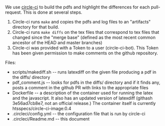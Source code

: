 We use [circle-ci](https://circleci.com/gh/samtools/hts-specs) to build the pdfs and highlight the differences for each pull-request. This is done at several steps.

1. Circle-ci runs `make` and copies the pdfs and log files to an "artifacts" directory for that build. 
2. Circle-ci runs `make diffs` on the tex files that correspond to tex files that changed since the "merge base" (defined as the most recent common ancestor of the HEAD and master branches)  
3. Circle-ci was provided with a Token to a user (circle-ci-bot). This Token has been given permission to make comments on the github repository. 

Files:
- scripts/makediff.sh  -- runs latexdiff on the given file producing a pdf in the diffs/ directory
- pdf_comment.js       -- looks for pdfs in the diffs/ directory and if it finds any, posts a comment in the github PR with links to the appropriate files
- Dockerfile           -- a description of the container used for running the latex and the javascript. It also has an updated version of latexdiff (githash 3e56ad7cb8e7, not an official release.) The container itself is currently htsspecs/circle-ci-image:0.4 
- .circleci/config.yml -- the configuration file that is run by circle-ci
- .circleci/Readme.md  -- this document


